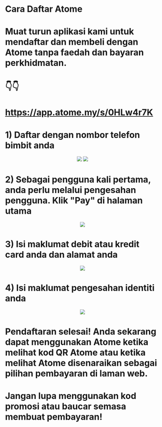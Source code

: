 # Cara Daftar Atome

# Muat turun aplikasi kami untuk mendaftar dan membeli dengan Atome tanpa faedah dan bayaran perkhidmatan.

# 👇👇

# https://app.atome.my/s/0HLw4r7K


# 1) Daftar dengan nombor telefon bimbit anda

<p align="center">
<img src="https://raw.githubusercontent.com/kedairare/daftar-atome/main/img/1.png"> <img src="https://raw.githubusercontent.com/kedairare/daftar-atome/main/img/2.png">
   </p>
<p align="center">


 # 2) Sebagai pengguna kali pertama, anda perlu melalui pengesahan pengguna. Klik "Pay" di halaman utama

<p align="center">
<img src="https://raw.githubusercontent.com/kedairare/daftar-atome/main/img/3.png">
   </p>
<p align="center">


# 3) Isi maklumat debit atau kredit card anda dan alamat anda

<p align="center">
<img src="https://raw.githubusercontent.com/kedairare/daftar-atome/main/img/5.png">
   </p>
<p align="center">


# 4) Isi maklumat pengesahan identiti anda

<p align="center">
<img src="https://raw.githubusercontent.com/kedairare/daftar-atome/main/img/6.png">
   </p>
<p align="center">

# Pendaftaran selesai! Anda sekarang dapat menggunakan Atome ketika melihat kod QR Atome atau ketika melihat Atome disenaraikan sebagai pilihan pembayaran di laman web.

# Jangan lupa menggunakan kod promosi atau baucar semasa membuat pembayaran!

